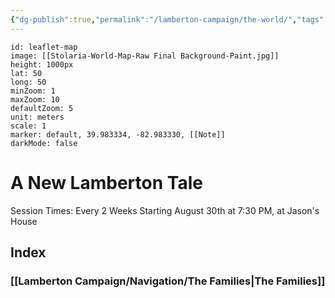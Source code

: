 ```yaml
---
{"dg-publish":true,"permalink":"/lamberton-campaign/the-world/","tags":"gardenEntry","dgHomeLink":true,"dgPassFrontmatter":false}
---
```


```leaflet
id: leaflet-map
image: [[Stolaria-World-Map-Raw Final Background-Paint.jpg]]
height: 1000px
lat: 50
long: 50
minZoom: 1
maxZoom: 10
defaultZoom: 5
unit: meters
scale: 1
marker: default, 39.983334, -82.983330, [[Note]]
darkMode: false
```

# A New Lamberton Tale
Session Times: Every 2 Weeks Starting August 30th at 7:30 PM, at Jason's House 

## Index
### [[Lamberton Campaign/Navigation/The Families|The Families]]